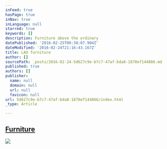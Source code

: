 ```yaml
---
inFeed: true
hasPage: true
inNav: true
inLanguage: null
starred: true
keywords: []
description: Furniture above the ordinary
datePublished: '2016-02-25T00:38:07.904Z'
dateModified: '2016-02-24T21:16:43.167Z'
title: LAO furniture
author: []
sourcePath: _posts/2016-02-24-5d627c9e-b7c7-47af-bda8-1870ef144866.md
published: true
authors: []
publisher:
  name: null
  domain: null
  url: null
  favicon: null
url: 5d627c9e-b7c7-47af-bda8-1870ef144866/index.html
_type: Article

---
```

## [Furniture][0]
![](https://the-grid-user-content.s3-us-west-2.amazonaws.com/584cf8f4-1602-418b-9944-60d46ce942fd.JPG)

[0]: https://thegrid.ai/another-lao-test/